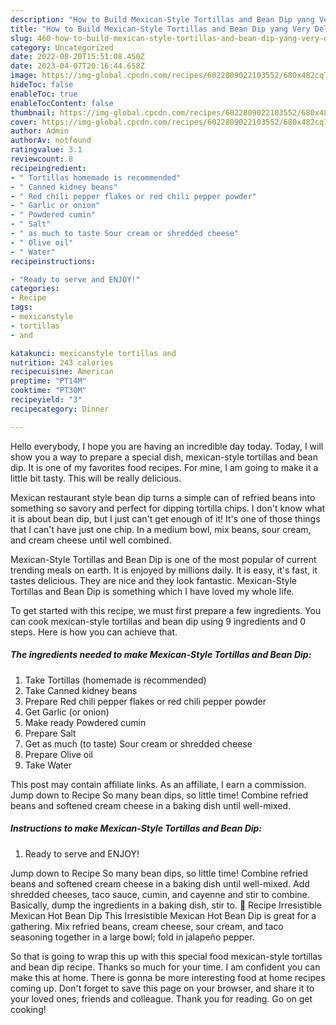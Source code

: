 ```yaml
---
description: "How to Build Mexican-Style Tortillas and Bean Dip yang Very Delicious}"
title: "How to Build Mexican-Style Tortillas and Bean Dip yang Very Delicious}"
slug: 460-how-to-build-mexican-style-tortillas-and-bean-dip-yang-very-delicious
category: Uncategorized
date: 2022-08-20T15:51:08.450Z
date: 2023-04-07T20:16:44.658Z
image: https://img-global.cpcdn.com/recipes/6022809022103552/680x482cq70/mexican-style-tortillas-and-bean-dip-recipe-main-photo.jpg
hideToc: false
enableToc: true
enableTocContent: false
thumbnail: https://img-global.cpcdn.com/recipes/6022809022103552/680x482cq70/mexican-style-tortillas-and-bean-dip-recipe-main-photo.jpg
cover: https://img-global.cpcdn.com/recipes/6022809022103552/680x482cq70/mexican-style-tortillas-and-bean-dip-recipe-main-photo.jpg
author: Admin
authorAv: notfound
ratingvalue: 3.1
reviewcount: 8
recipeingredient:
- " Tortillas homemade is recommended"
- " Canned kidney beans"
- " Red chili pepper flakes or red chili pepper powder"
- " Garlic or onion"
- " Powdered cumin"
- " Salt"
- " as much to taste Sour cream or shredded cheese"
- " Olive oil"
- " Water"
recipeinstructions:

- "Ready to serve and ENJOY!"
categories:
- Recipe
tags:
- mexicanstyle
- tortillas
- and

katakunci: mexicanstyle tortillas and 
nutrition: 243 calories
recipecuisine: American
preptime: "PT14M"
cooktime: "PT30M"
recipeyield: "3"
recipecategory: Dinner

---
```



Hello everybody, I hope you are having an incredible day today. Today, I will show you a way to prepare a special dish, mexican-style tortillas and bean dip. It is one of my favorites food recipes. For mine, I am going to make it a little bit tasty. This will be really delicious.

Mexican restaurant style bean dip turns a simple can of refried beans into something so savory and perfect for dipping tortilla chips. I don&#39;t know what it is about bean dip, but I just can&#39;t get enough of it! It&#39;s one of those things that I can&#39;t have just one chip. In a medium bowl, mix beans, sour cream, and cream cheese until well combined.

Mexican-Style Tortillas and Bean Dip is one of the most popular of current trending meals on earth. It is enjoyed by millions daily. It is easy, it's fast, it tastes delicious. They are nice and they look fantastic. Mexican-Style Tortillas and Bean Dip is something which I have loved my whole life.


To get started with this recipe, we must first prepare a few ingredients. You can cook mexican-style tortillas and bean dip using 9 ingredients and 0 steps. Here is how you can achieve that.

<!--inarticleads1-->

##### The ingredients needed to make Mexican-Style Tortillas and Bean Dip:

1. Take  Tortillas (homemade is recommended)
1. Take  Canned kidney beans
1. Prepare  Red chili pepper flakes or red chili pepper powder
1. Get  Garlic (or onion)
1. Make ready  Powdered cumin
1. Prepare  Salt
1. Get  as much (to taste) Sour cream or shredded cheese
1. Prepare  Olive oil
1. Take  Water


This post may contain affiliate links. As an affiliate, I earn a commission. Jump down to Recipe So many bean dips, so little time! Combine refried beans and softened cream cheese in a baking dish until well-mixed. 

<!--inarticleads2-->

##### Instructions to make Mexican-Style Tortillas and Bean Dip:


1. Ready to serve and ENJOY!

Jump down to Recipe So many bean dips, so little time! Combine refried beans and softened cream cheese in a baking dish until well-mixed. Add shredded cheeses, taco sauce, cumin, and cayenne and stir to combine. Basically, dump the ingredients in a baking dish, stir to. 📖 Recipe Irresistible Mexican Hot Bean Dip This Irresistible Mexican Hot Bean Dip is great for a gathering. Mix refried beans, cream cheese, sour cream, and taco seasoning together in a large bowl; fold in jalapeño pepper. 

So that is going to wrap this up with this special food mexican-style tortillas and bean dip recipe. Thanks so much for your time. I am confident you can make this at home. There is gonna be more interesting food at home recipes coming up. Don't forget to save this page on your browser, and share it to your loved ones, friends and colleague. Thank you for reading. Go on get cooking!

